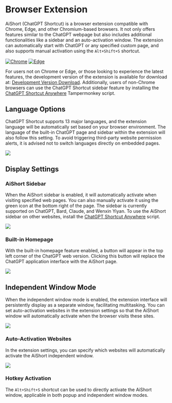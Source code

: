 # Browser Extension

AiShort (ChatGPT Shortcut) is a browser extension compatible with Chrome, Edge, and other Chromium-based browsers. It not only offers features similar to the ChatGPT webpage but also includes additional functionalities like a sidebar and an auto-activation window. The extension can automatically start with ChatGPT or any specified custom page, and also supports manual activation using the `Alt+Shift+S` shortcut.

<a href="https://chrome.google.com/webstore/detail/chatgpt-shortcut/blcgeoojgdpodnmnhfpohphdhfncblnj">
  <img src="https://img.newzone.top/2023-06-05-12-28-49.png?imageMogr2/format/webp"  alt="Chrome" valign="middle" /></a>

<a href="https://microsoftedge.microsoft.com/addons/detail/chatgpt-shortcut/hnggpalhfjmdhhmgfjpmhlfilnbmjoin">
  <img src="https://img.newzone.top/2023-06-05-12-26-20.png?imageMogr2/format/webp" alt="Edge" valign="middle" /></a>

For users not on Chrome or Edge, or those looking to experience the latest features, the development version of the extension is available for download at: [Development Version Download](https://github.com/rockbenben/ChatGPT-Shortcut/releases). Additionally, users of non-Chrome browsers can use the ChatGPT Shortcut sidebar feature by installing the [ChatGPT Shortcut Anywhere](https://greasyfork.org/scripts/482907-chatgpt-shortcut-anywhere) Tampermonkey script.

## Language Options

ChatGPT Shortcut supports 13 major languages, and the extension language will be automatically set based on your browser environment. The language of the built-in ChatGPT page and sidebar within the extension will also follow this setting. To avoid triggering third-party website permission alerts, it is advised not to switch languages directly on embedded pages.

![](https://img.newzone.top/2023-12-23-12-04-29.png?imageMogr2/format/webp)

## Display Settings

### AiShort Sidebar

When the AiShort sidebar is enabled, it will automatically activate when visiting specified web pages. You can also manually activate it using the green icon at the bottom right of the page. The sidebar is currently supported on ChatGPT, Bard, Claude, and Wenxin Yiyan. To use the AiShort sidebar on other websites, install the [ChatGPT Shortcut Anywhere](https://greasyfork.org/scripts/482907-chatgpt-shortcut-anywhere) script.

![](https://img.newzone.top/2023-12-23-04-16-15.gif?imageMogr2/format/webp)

### Built-in Homepage

With the built-in homepage feature enabled, a button will appear in the top left corner of the ChatGPT web version. Clicking this button will replace the ChatGPT application interface with the AiShort page.

![](https://img.newzone.top/ai/2023-12-22-19-40-15.png?imageMogr2/format/webp)

## Independent Window Mode

When the independent window mode is enabled, the extension interface will persistently display as a separate window, facilitating multitasking. You can set auto-activation websites in the extension settings so that the AiShort window will automatically activate when the browser visits these sites.

![](https://img.newzone.top/2023-12-23-12-07-09.png?imageMogr2/format/webp)

### Auto-Activation Websites

In the extension settings, you can specify which websites will automatically activate the AiShort independent window.

![](https://img.newzone.top/2023-12-23-12-09-51.png?imageMogr2/format/webp)

### Hotkey Activation

The `Alt+Shift+S` shortcut can be used to directly activate the AiShort window, applicable in both popup and independent window modes.
